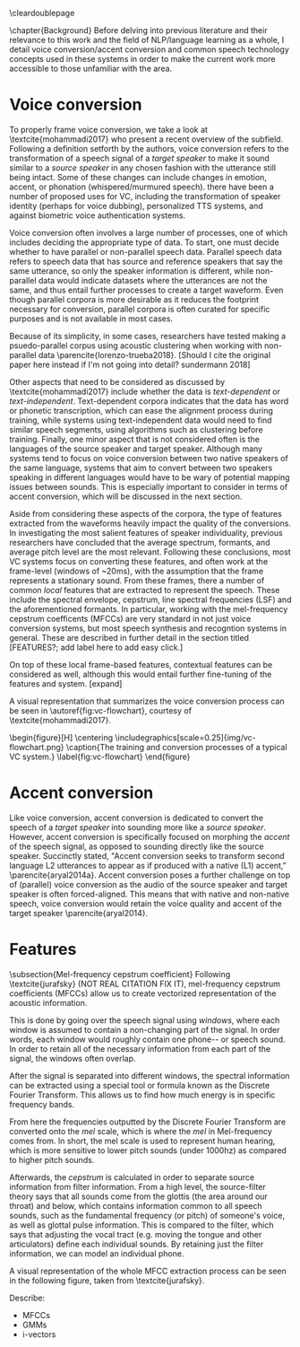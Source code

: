 \cleardoublepage

\chapter{Background}
Before delving into previous literature and their relevance to this work and the field of NLP/language learning as a whole, I detail voice conversion/accent conversion and common speech technology concepts used in these systems in order to make the current work more accessible to those unfamiliar with the area. 


# Voice conversion
To properly frame voice conversion, we take a look at \textcite{mohammadi2017} who present a recent overview of the subfield. Following a definition setforth by the authors, voice conversion refers to the transformation of a speech signal of a *target speaker* to make it sound similar to a *source speaker* in any chosen fashion with the utterance still being intact. Some of these changes can include changes in emotion, accent, or phonation (whispered/murmured speech). there have been a number of proposed uses for VC, including the transformation of speaker identity (perhaps for voice dubbing), personalized TTS systems, and against biometric voice authentication systems. 

Voice conversion often involves a large number of processes, one of which includes deciding the appropriate type of data. To start, one must decide whether to have parallel or non-parallel speech data. Parallel speech data refers to speech data that has source and reference speakers that say the same utterance, so only the speaker information is different, while non-parallel data would indicate datasets where the utterances are not the same, and thus entail further processes to create a target waveform. Even though parallel corpora is more desirable as it reduces the footprint necessary for conversion, parallel corpora is often curated for specific purposes and is not available in most cases. 

Because of its simplicity, in some cases, researchers have tested making a psuedo-parallel corpus using acoustic clustering when working with non-parallel data \parencite{lorenzo-trueba2018}. [Should I cite the original paper here instead if I'm not going into detail? sundermann 2018]

Other aspects that need to be considered as discussed by \textcite{mohammadi2017} include whether the data is *text-dependent* or *text-independent*. Text-dependent corpora indicates that the data has word or phonetic transcription, which can ease the alignment process during training, while systems using text-independent data would need to find similar speech segments, using algorithms such as clustering before training. Finally, one minor aspect that is not considered often is the languages of the source speaker and target speaker. Although many systems tend to focus on voice conversion between two native speakers of the same language, systems that aim to convert between two speakers speaking in different languages would have to be wary of potential mapping issues between sounds. This is especially important to consider in terms of accent conversion, which will be discussed in the next section.

Aside from considering these aspects of the corpora, the type of features extracted from the waveforms heavily impact the quality of the conversions. In investigating the most salient features of speaker individuality, previous researchers have concluded that the average spectrum, formants, and average pitch level are the most relevant. Following these conclusions, most VC systems focus on converting these features, and often work at the frame-level (windows of ~20ms), with the assumption that the frame represents a stationary sound. From these frames, there a number of common *local* features that are extracted to represent the speech. These include the spectral envelope, cepstrum, line spectral frequencies (LSF) and the aforementioned formants. In particular, working with the mel-frequency cepstrum coefficents (MFCCs) are very standard in not just voice conversion systems, but most speech synthesis and recogntion systems in general. These are described in further detail in the section titled [FEATURES?; add label here to add easy click.]



On top of these local frame-based features, contextual features can be considered as well, although this would entail further fine-tuning of the features and system. [expand] 

A visual representation that summarizes the voice conversion process can be seen in \autoref{fig:vc-flowchart}, courtesy of \textcite{mohammadi2017}.

\begin{figure}[H]
\centering
\includegraphics[scale=0.25]{img/vc-flowchart.png}
\caption{The training and conversion processes of a typical VC system.}
\label{fig:vc-flowchart}
\end{figure} 


# Accent conversion
Like voice conversion, accent conversion is dedicated to convert the speech of a *target speaker* into sounding more like a *source speaker*. However, accent conversion is specifically focused on morphing the *accent* of the speech signal, as opposed to sounding directly like the source speaker. Succinctly stated, "Accent conversion seeks to transform second language L2 utterances to appear as if produced with a native (L1) accent," \parencite{aryal2014a}. Accent conversion poses a further challenge on top of (parallel) voice conversion as the audio of the source speaker and target speaker is often forced-aligned. This means that with native and non-native speech, voice conversion would retain the voice quality and accent of the target speaker \parencite{aryal2014}. 


# Features
\subsection{Mel-frequency cepstrum coefficient}
Following \textcite{jurafsky} (NOT REAL CITATION FIX IT), 
mel-frequency cepstrum coefficients (MFCCs) allow us to create vectorized representation of the acoustic information. 

This is done by going over the speech signal using _windows_, where each window is assumed to contain a non-changing part of the signal. In order words, each window would roughly contain one phone-- or speech sound. In order to retain all of the necessary information from each part of the signal, the windows often overlap. 

After the signal is separated into different windows, the spectral information can be extracted using a special tool or formula known as the Discrete Fourier Transform. This allows us to find how much energy is in specific frequency bands.

From here the frequencies outputted by the Discrete Fourier Transform are converted onto the _mel_ scale, which is where the _mel_ in Mel-frequency comes from. In short, the mel scale is used to represent human hearing, which is more sensitive to lower pitch sounds (under 1000hz) as compared to higher pitch sounds. 


Afterwards, the _cepstrum_ is calculated in order to separate source information from filter information. From a high level, the source-filter theory says that all sounds come from the glottis (the area around our throat) and below, which contains information common to all speech sounds, such as the fundamental frequency (or pitch) of someone's voice, as well as glottal pulse information. This is compared to the filter, which says that adjusting the vocal tract (e.g. moving the tongue and other articulators) define each individual sounds. By retaining just the filter information, we can model an individual phone. 


A visual representation of the whole MFCC extraction process can be seen in the following figure, taken from \textcite{jurafsky}.



Describe:
* MFCCs
* GMMs
* i-vectors

